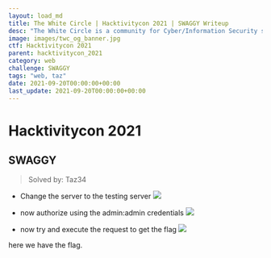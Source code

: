 ```yaml
---
layout: load_md
title: The White Circle | Hacktivitycon 2021 | SWAGGY Writeup
desc: "The White Circle is a community for Cyber/Information Security students, enthusiasts and professionals. You can discuss anything related to Security, share your knowledge with others, get help when you need it and proceed further in your journey with amazing people from all over the world."
image: images/twc_og_banner.jpg
ctf: Hacktivitycon 2021
parent: hacktivitycon_2021
category: web
challenge: SWAGGY
tags: "web, taz"
date: 2021-09-20T00:00:00+00:00
last_update: 2021-09-20T00:00:00+00:00
---
```


<h1 class="heading card-title white-text">Hacktivitycon 2021</h1>

## SWAGGY
> Solved by: Taz34


- Change the server to the testing server
![](https://i.imgur.com/F5ULF8M.png)

- now authorize using the admin:admin credentials
![](https://i.imgur.com/8cLu4hz.png)

- now try and execute the request to get the flag
![](https://i.imgur.com/ladHT3D.png)


here we have the flag.
